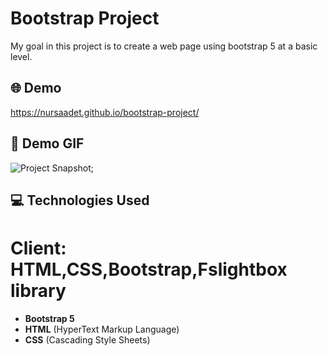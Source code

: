 # Bootstrap Project

My goal in this project is to create a web page using bootstrap 5 at a basic level.



## 🌐 Demo

https://nursaadet.github.io/bootstrap-project/



## 📸 Demo GIF


![Project Snapshot](./bootstrap.gif);


## 💻 Technologies Used


Client: HTML,CSS,Bootstrap,Fslightbox library
=======
- **Bootstrap 5**
- **HTML** (HyperText Markup Language)
- **CSS** (Cascading Style Sheets)

